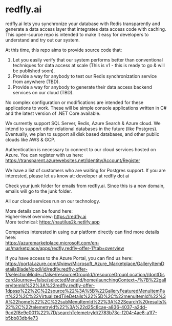 # redfly.ai
redfly.ai lets you synchronize your database with Redis transparently and generate a data access layer that integrates data access code with caching. This open-source repo is intended to make it easy for developers to understand and try out our system.

At this time, this repo aims to provide source code that:

1. Let you easily verify that our system performs better than conventional techniques for data access at scale (This is v1 - this is ready to go & will be published soon).
2. Provide a way for anybody to test our Redis synchronization service from anywhere (TBD).
3. Provide a way for anybody to generate their data access backend services on our cloud (TBD).

No complex configuration or modifications are intended for these applications to work. These will be simple console applications written in C# and the latest version of .NET Core available. 

We currently support SQL Server, Redis, Azure Search & Azure cloud. We intend to support other relational databases in the future (like Postgres). Eventually, we plan to support all disk based databases, and other public clouds like AWS & GCP. 

Authentication is necessary to connect to our cloud services hosted on Azure. You can register with us here:<br/>
https://transparent.azurewebsites.net/Identity/Account/Register

We have a list of customers who are waiting for Postgres support. If you are interested, please let us know at: developer at redfly dot ai

Check your junk folder for emails from redfly.ai. Since this is a new domain, emails will go to the junk folder.

All our cloud services run on our technology.  

More details can be found here:<br/>
Higher-level overview: https://redfly.ai <br/>
More technical: https://nautilus2k.netlify.app <br/>

Companies interested in using our platform directly can find more details here:<br/>
https://azuremarketplace.microsoft.com/en-us/marketplace/apps/redfly.redfly-offer-1?tab=overview

If you have access to the Azure Portal, you can find us here:<br/>
https://portal.azure.com/#view/Microsoft_Azure_Marketplace/GalleryItemDetailsBladeNopdl/id/redfly.redfly-offer-1/selectionMode~/false/resourceGroupId//resourceGroupLocation//dontDiscardJourney~/false/selectedMenuId/home/launchingContext~/%7B%22galleryItemId%22%3A%22redfly.redfly-offer-1dpssp%22%2C%22source%22%3A%5B%22GalleryFeaturedMenuItemPart%22%2C%22VirtualizedTileDetails%22%5D%2C%22menuItemId%22%3A%22home%22%2C%22subMenuItemId%22%3A%22Search%20results%22%2C%22telemetryId%22%3A%22d25c8cae-a836-4037-a2dd-9cd2f8e9e001%22%7D/searchTelemetryId/2783b73c-f204-4ae8-a1f7-b5bb83db4e73
